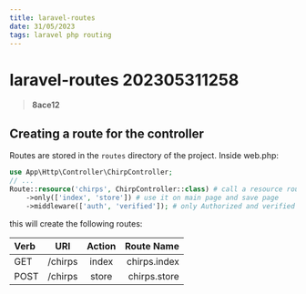 ```yaml
---
title: laravel-routes
date: 31/05/2023
tags: laravel php routing
---
```


# **laravel-routes** 202305311258 
> **8ace12**

  

## Creating a route for the controller
Routes are stored in the `routes` directory of the project.
Inside web.php:
```PHP
use App\Http\Controller\ChirpController;
// ...
Route::resource('chirps', ChirpController::class) # call a resource route
    ->only(['index', 'store']) # use it on main page and save page
    ->middleware(['auth', 'verified']); # only Authorized and verified users
```

this will create the following routes:

| Verb |   URI   | Action |   Route Name |
| :--- | :-----: | :----: | -----------: |
| GET  | /chirps | index  | chirps.index |
| POST | /chirps | store  | chirps.store |

